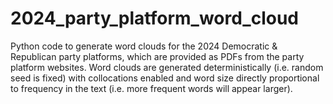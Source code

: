 # 2024_party_platform_word_cloud
Python code to generate word clouds for the 2024 Democratic &amp; Republican party platforms, which are provided as PDFs from the party platform websites. Word clouds are generated deterministically (i.e. random seed is fixed) with collocations enabled and word size directly proportional to frequency in the text (i.e. more frequent words will appear larger).
